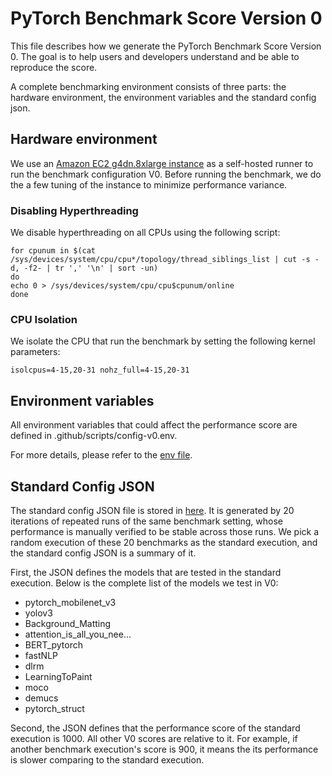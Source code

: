 # PyTorch Benchmark Score Version 0

This file describes how we generate the PyTorch Benchmark Score Version 0. The
goal is to help users and developers understand and be able to reproduce the
score.

A complete benchmarking environment consists of three parts: the hardware
environment, the environment variables and the standard config json.

## Hardware environment

We use an [Amazon EC2 g4dn.8xlarge
instance](https://aws.amazon.com/ec2/instance-types/g4/) as a self-hosted runner
to run the benchmark configuration V0. Before running the benchmark, we do the
a few tuning of the instance to minimize performance variance.

### Disabling Hyperthreading

We disable hyperthreading on all CPUs using the following script:

```
for cpunum in $(cat /sys/devices/system/cpu/cpu*/topology/thread_siblings_list | cut -s -d, -f2- | tr ',' '\n' | sort -un)
do 
echo 0 > /sys/devices/system/cpu/cpu$cpunum/online 
done
```

### CPU Isolation

We isolate the CPU that run the benchmark by setting the following kernel parameters:

```
isolcpus=4-15,20-31 nohz_full=4-15,20-31
```

## Environment variables

All environment variables that could affect the performance score are defined in
.github/scripts/config-v0.env.

For more details, please refer to the [env file](.github/configs/v0/config-v0.env).

## Standard Config JSON

The standard config JSON file is stored in
[here](.github/configs/v0/config-v0.json). It is generated by 20 iterations of
repeated runs of the same benchmark setting, whose performance is manually
verified to be stable across those runs. We pick a random execution of these 20
benchmarks as the standard execution, and the standard config JSON is a summary
of it.

First, the JSON defines the models that are tested in the standard execution.
Below is the complete list of the models we test in V0:

- pytorch_mobilenet_v3
- yolov3
- Background_Matting
- attention_is_all_you_nee...
- BERT_pytorch
- fastNLP
- dlrm
- LearningToPaint
- moco
- demucs
- pytorch_struct

Second, the JSON defines that the performance score of the standard execution
is 1000. All other V0 scores are relative to it. For example, if another
benchmark execution's score is 900, it means the its performance is slower
comparing to the standard execution.

